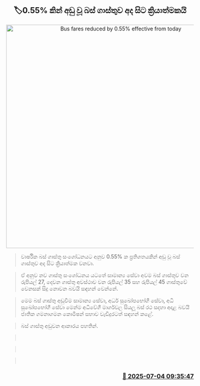 <p align='center'><b><h2 align='center' title='Bus fares reduced by 0.55% effective from today'>🏷0.55% කින් අඩු වූ බස් ගාස්තුව අද සිට ක්‍රියාත්මකයි</h2></b></p>
<p align='center'><img src='https://helakuru.sgp1.cdn.digitaloceanspaces.com/esana/images/lib/bus1[1].jpg' width='600' alt='Bus fares reduced by 0.55% effective from today'></p>

> වාර්ෂික බස් ගාස්තු සංශෝධනයට අනුව 0.55% ක ප්‍රතිශතයකින් අඩු වූ බස් ගාස්තුව අද සිට ක්‍රියාත්මක වනවා.

> ඒ අනුව නව ගාස්තු සංශෝධනය යටතේ සාමාන්‍ය සේවා අවම බස් ගාස්තුව වන රුපියල් 27, දෙවන ගාස්තු අවස්ථාව වන රුපියල් 35 සහ රුපියල් 45 ගාස්තුවේ වෙනසක් සිදු නොවන බවයි සඳහන් වෙන්නේ.

> මෙම බස් ගාස්තු අඩුවීම සාමාන්‍ය සේවා, අර්ධ සුඛෝපභෝගී සේවා, අධි සුඛෝපභෝගී සේවා මෙන්ම අධිවේගී මාර්ගවල සියලූ බස් රථ සදහා අදාළ බවයි ජාතික ගමනාගමන කොමිෂන් සභාව වැඩිදුරටත් සඳහන් කළේ.

> බස් ගාස්තු අඩුවන ආකාරය පහතින්.

>  

>  

>  



<h3 align='right'><a href='https://www.helakuru.lk/esana/p/111575/'>📅 2025-07-04 09:35:47</a></h3>
